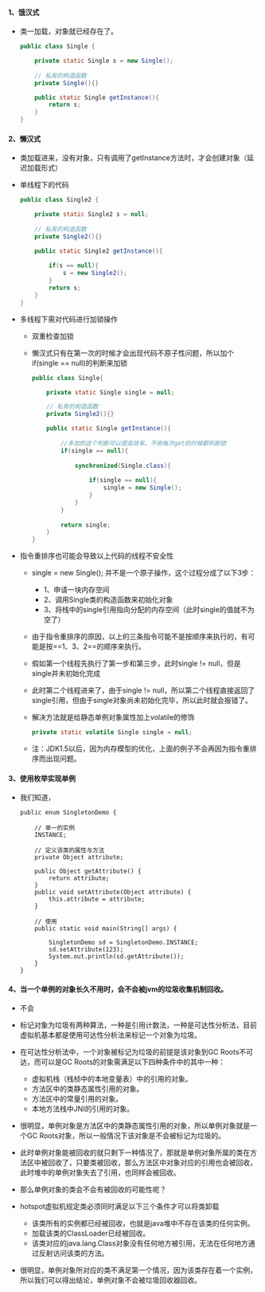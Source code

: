 #### 1、饿汉式

- 类一加载，对象就已经存在了。

    ```java
    public class Single {
	
    	private static Single s = new Single();
		
		// 私有的构造函数
    	private Single(){}
    
    	public static Single getInstance(){
    		return s;
    	}
    }
    ```

#### 2、懒汉式

- 类加载进来，没有对象，只有调用了getInstance方法时，才会创建对象（延迟加载形式）

- 单线程下的代码

    ```java
    public class Single2 {
	
    	private static Single2 s = null;
		
		// 私有的构造函数
    	private Single2(){}
    
    	public static Single2 getInstance(){
		
    		if(s == null){
				s = new Single2();
			}
    		return s;
    	}
    }
    ```

- 多线程下需对代码进行加锁操作

    - 双重检查加锁

    - 懒汉式只有在第一次的时候才会出现代码不原子性问题，所以加个if(single == null)的判断来加锁
    
        ```java
        public class Single{
        
            private static Single single = null;
 
			// 私有的构造函数
			private Single2(){}
		
            public static Single getInstance(){
            
                //多加的这个判断可以提高效率，不用每次get的时候都判断锁
                if(single == null){ 
                
                    synchronized(Single.class){
                        
                        if(single == null){
                            single = new Single();
                        }
                    }
                }
                
                return single;
            }
        }
        ```

- 指令重排序也可能会导致以上代码的线程不安全性

    - single = new Single(); 并不是一个原子操作，这个过程分成了以下3步：

         - 1、申请一块内存空间
         - 2、调用Single类的构造函数来初始化对象
         - 3、将栈中的single引用指向分配的内存空间（此时single的值就不为空了）

    - 由于指令重排序的原因，以上的三条指令可能不是按顺序来执行的，有可能是按==1、3、2==的顺序来执行。
    
    - 假如第一个线程先执行了第一步和第三步，此时single != null，但是single并未初始化完成
    
    - 此时第二个线程进来了，由于single != null，所以第二个线程直接返回了single引用，但由于single对象尚未初始化完毕，所以此时就会报错了。
    
    - 解决方法就是给静态单例对象属性加上volatile的修饰

        ```java
        private static volatile Single single = null;
        ```
    
    - 注：JDK1.5以后，因为内存模型的优化，上面的例子不会再因为指令重排序而出现问题。

#### 3、使用枚举实现单例

- 我们知道，

	```
	public enum SingletonDemo {

		// 单一的实例
		INSTANCE;

		// 定义该类的属性与方法
		private Object attribute;

		public Object getAttribute() {
			return attribute;
		}
		public void setAttribute(Object attribute) {
			this.attribute = attribute;
		}
		
		// 使用
		public static void main(String[] args) {
			
			SingletonDemo sd = SingletonDemo.INSTANCE;
			sd.setAttribute(123);
			System.out.println(sd.getAttribute());
		}
	}
	```

#### 4、当一个单例的对象长久不用时，会不会被jvm的垃圾收集机制回收。

- 不会

- 标记对象为垃圾有两种算法，一种是引用计数法，一种是可达性分析法，目前虚拟机基本都是使用可达性分析法来标记一个对象为垃圾。

- 在可达性分析法中，一个对象被标记为垃圾的前提是该对象到GC Roots不可达，而可以是GC Roots的对象需满足以下四种条件中的其中一种：

    - 虚拟机栈（栈桢中的本地变量表）中的引用的对象。
    - 方法区中的类静态属性引用的对象。
    - 方法区中的常量引用的对象。
    - 本地方法栈中JNI的引用的对象。

- 很明显，单例对象是方法区中的类静态属性引用的对象，所以单例对象就是一个GC Roots对象，所以一般情况下该对象是不会被标记为垃圾的。

- 此时单例对象能被回收的就只剩下一种情况了，那就是单例对象所属的类在方法区中被回收了，只要类被回收，那么方法区中对象对应的引用也会被回收，此时堆中的单例对象失去了引用，也同样会被回收。
- 那么单例对象的类会不会有被回收的可能性呢？

- hotspot虚拟机规定类必须同时满足以下三个条件才可以将类卸载
    
    - 该类所有的实例都已经被回收，也就是java堆中不存在该类的任何实例。
    - 加载该类的ClassLoader已经被回收。
    - 该类对应的java.lang.Class对象没有任何地方被引用，无法在任何地方通过反射访问该类的方法。
    
- 很明显，单例对象所对应的类不满足第一个情况，因为该类存在着一个实例，所以我们可以得出结论，单例对象不会被垃圾回收器回收。
